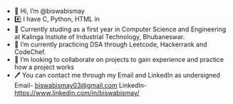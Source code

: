 - 👋 Hi, I’m @biswabismay
- #️⃣ I have C, Python, HTML in
- 📑 Currently studing as a first year in Computer Science and Engineering at Kalinga Instiute of Industrial Technology, Bhubaneswar.
- 🌱 I’m currently practicing DSA through Leetcode, Hackerrank and CodeChef.
- 👀 I’m looking to collaborate on projects to gain experience and practice how a project works
- 🖊 You can contact me through my Email and LinkedIn as undersigned
   Email- biswabismay03@gmail.com
   LinkedIn- https://www.linkedin.com/in/biswabismay/

<!---
biswabismay/biswabismay is a ✨ special ✨ repository because its `README.md` (this file) appears on your GitHub profile.
You can click the Preview link to take a look at your changes.
--->
